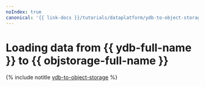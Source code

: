 ```yaml
---
noIndex: true
canonical: '{{ link-docs }}/tutorials/dataplatform/ydb-to-object-storage'
---
```


# Loading data from {{ ydb-full-name }} to {{ objstorage-full-name }}

{% include notitle [ydb-to-object-storage](../../_tutorials/dataplatform/datatransfer/ydb-to-object-storage.md) %}